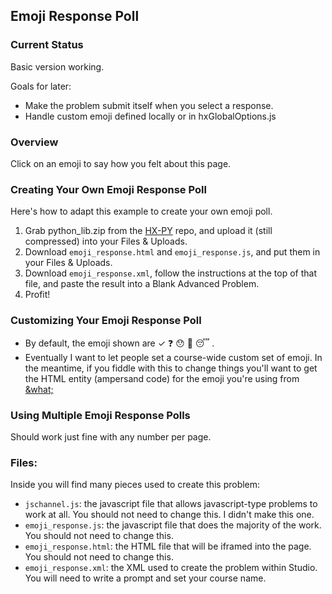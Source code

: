 ## Emoji Response Poll ###

### Current Status ####

Basic version working.

Goals for later:
* Make the problem submit itself when you select a response.
* Handle custom emoji defined locally or in hxGlobalOptions.js

### Overview ####
Click on an emoji to say how you felt about this page.

### Creating Your Own Emoji Response Poll ####

Here's how to adapt this example to create your own emoji poll.

1. Grab python_lib.zip from the [HX-PY](https://github.com/Colin-Fredericks/hx-py) repo, and upload it (still compressed) into your Files & Uploads.
2. Download `emoji_response.html` and `emoji_response.js`, and put them in your Files & Uploads.
3. Download `emoji_response.xml`, follow the instructions at the top of that file, and paste the result into a Blank Advanced Problem.
4. Profit!

### Customizing Your Emoji Response Poll ####

* By default, the emoji shown are ✓ ❓ 😯 🤔 😴 .
* Eventually I want to let people set a course-wide custom set of emoji. In the meantime, if you fiddle with this to change things you'll want to get the HTML entity (ampersand code) for the emoji you're using from [&what;](http://www.amp-what.com/unicode/search/icon)

### Using Multiple Emoji Response Polls #####

Should work just fine with any number per page.

### Files: ####

Inside you will find many pieces used to create this problem:

- `jschannel.js`: the javascript file that allows javascript-type problems to work at all. You should not need to change this. I didn't make this one.
- `emoji_response.js`: the javascript file that does the majority of the work. You should not need to change this.
- `emoji_response.html`: the HTML file that will be iframed into the page. You should not need to change this.
- `emoji_response.xml`: the XML used to create the problem within Studio. You will need to write a prompt and set your course name.
